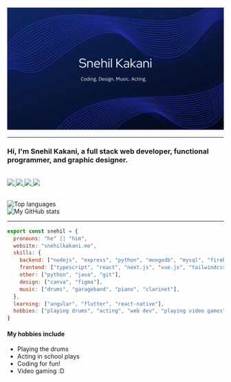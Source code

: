 ![Snehil Kakani](./Snehil%20Kakani.webp)

<hr>

### Hi, I'm Snehil Kakani, a full stack web developer, functional programmer, and graphic designer.

<br />

<a href="mailto:kakanisnehil@gmail.com">
  <img src="https://img.shields.io/badge/Gmail-D14836?style=for-the-badge&logo=gmail&logoColor=white" />
</a>

<a href="https://linkedin.com/in/snehilkakani">
  <img src="https://img.shields.io/badge/LinkedIn-0077B5?style=for-the-badge&logo=linkedin&logoColor=white" />
</a>

<a href="https://www.facebook.com/snehilkakani">
  <img src="https://img.shields.io/badge/Facebook-1877F2?style=for-the-badge&logo=facebook&logoColor=white" />
</a>

<a href="https://instagram.com/sne.k152">
  <img src="https://img.shields.io/badge/Instagram-E4405F?style=for-the-badge&logo=instagram&logoColor=white" />
</a>

<br />
<br />

![Top languages](https://github-readme-stats.vercel.app/api/top-langs/?username=snek152&layout=compact&theme=react)
<br />
![My GitHub stats](https://github-readme-stats.vercel.app/api?username=snek152&show_icons=true&hide=stars,issues&theme=react)

<hr>

```javascript
export const snehil = {
  pronouns: "he" || "him",
  website: "snehilkakani.me",
  skills: {
    backend: ["nodejs", "express", "python", "mongodb", "mysql", "firebase"],
    frontend: ["typescript", "react", "next.js", "vue.js", "tailwindcss", "sass", "webpack", "jquery", "bootstrap",],
    other: ["python", "java", "git"],
    design: ["canva", "figma"],
    music: ["drums", "garageband", "piano", "clarinet"],
  }, 
  learning: ["angular", "flutter", "react-native"],
  hobbies: ["playing drums", "acting", "web dev", "playing video games"],
}
```


#### My hobbies include
- Playing the drums
- Acting in school plays
- Coding for fun!
- Video gaming :D
